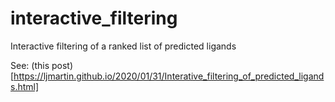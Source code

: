 # interactive_filtering
Interactive filtering of a ranked list of predicted ligands

See: (this post)[https://ljmartin.github.io/2020/01/31/Interative_filtering_of_predicted_ligands.html]
